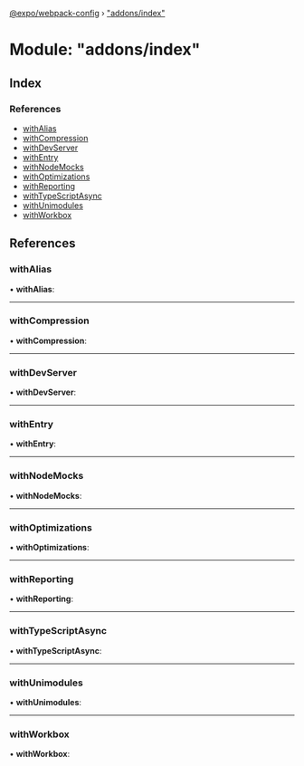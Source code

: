 [@expo/webpack-config](../README.md) › ["addons/index"](_addons_index_.md)

# Module: "addons/index"

## Index

### References

* [withAlias](_addons_index_.md#withalias)
* [withCompression](_addons_index_.md#withcompression)
* [withDevServer](_addons_index_.md#withdevserver)
* [withEntry](_addons_index_.md#withentry)
* [withNodeMocks](_addons_index_.md#withnodemocks)
* [withOptimizations](_addons_index_.md#withoptimizations)
* [withReporting](_addons_index_.md#withreporting)
* [withTypeScriptAsync](_addons_index_.md#withtypescriptasync)
* [withUnimodules](_addons_index_.md#withunimodules)
* [withWorkbox](_addons_index_.md#withworkbox)

## References

###  withAlias

• **withAlias**:

___

###  withCompression

• **withCompression**:

___

###  withDevServer

• **withDevServer**:

___

###  withEntry

• **withEntry**:

___

###  withNodeMocks

• **withNodeMocks**:

___

###  withOptimizations

• **withOptimizations**:

___

###  withReporting

• **withReporting**:

___

###  withTypeScriptAsync

• **withTypeScriptAsync**:

___

###  withUnimodules

• **withUnimodules**:

___

###  withWorkbox

• **withWorkbox**:
